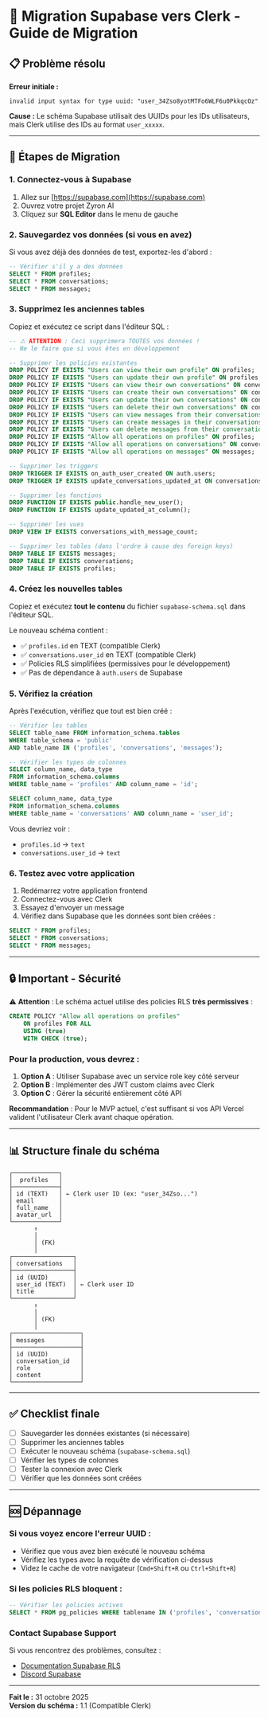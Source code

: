 # 🔄 Migration Supabase vers Clerk - Guide de Migration

## 📋 Problème résolu

**Erreur initiale :**
```
invalid input syntax for type uuid: "user_34Zso8yotMTFo6WLF6u0PkkqcOz"
```

**Cause :** Le schéma Supabase utilisait des UUIDs pour les IDs utilisateurs, mais Clerk utilise des IDs au format `user_xxxxx`.

---

## 🚀 Étapes de Migration

### 1. Connectez-vous à Supabase

1. Allez sur [https://supabase.com](https://supabase.com)
2. Ouvrez votre projet Zyron AI
3. Cliquez sur **SQL Editor** dans le menu de gauche

### 2. Sauvegardez vos données (si vous en avez)

Si vous avez déjà des données de test, exportez-les d'abord :

```sql
-- Vérifier s'il y a des données
SELECT * FROM profiles;
SELECT * FROM conversations;
SELECT * FROM messages;
```

### 3. Supprimez les anciennes tables

Copiez et exécutez ce script dans l'éditeur SQL :

```sql
-- ⚠️ ATTENTION : Ceci supprimera TOUTES vos données !
-- Ne le faire que si vous êtes en développement

-- Supprimer les policies existantes
DROP POLICY IF EXISTS "Users can view their own profile" ON profiles;
DROP POLICY IF EXISTS "Users can update their own profile" ON profiles;
DROP POLICY IF EXISTS "Users can view their own conversations" ON conversations;
DROP POLICY IF EXISTS "Users can create their own conversations" ON conversations;
DROP POLICY IF EXISTS "Users can update their own conversations" ON conversations;
DROP POLICY IF EXISTS "Users can delete their own conversations" ON conversations;
DROP POLICY IF EXISTS "Users can view messages from their conversations" ON messages;
DROP POLICY IF EXISTS "Users can create messages in their conversations" ON messages;
DROP POLICY IF EXISTS "Users can delete messages from their conversations" ON messages;
DROP POLICY IF EXISTS "Allow all operations on profiles" ON profiles;
DROP POLICY IF EXISTS "Allow all operations on conversations" ON conversations;
DROP POLICY IF EXISTS "Allow all operations on messages" ON messages;

-- Supprimer les triggers
DROP TRIGGER IF EXISTS on_auth_user_created ON auth.users;
DROP TRIGGER IF EXISTS update_conversations_updated_at ON conversations;

-- Supprimer les fonctions
DROP FUNCTION IF EXISTS public.handle_new_user();
DROP FUNCTION IF EXISTS update_updated_at_column();

-- Supprimer les vues
DROP VIEW IF EXISTS conversations_with_message_count;

-- Supprimer les tables (dans l'ordre à cause des foreign keys)
DROP TABLE IF EXISTS messages;
DROP TABLE IF EXISTS conversations;
DROP TABLE IF EXISTS profiles;
```

### 4. Créez les nouvelles tables

Copiez et exécutez **tout le contenu** du fichier `supabase-schema.sql` dans l'éditeur SQL.

Le nouveau schéma contient :
- ✅ `profiles.id` en TEXT (compatible Clerk)
- ✅ `conversations.user_id` en TEXT (compatible Clerk)
- ✅ Policies RLS simplifiées (permissives pour le développement)
- ✅ Pas de dépendance à `auth.users` de Supabase

### 5. Vérifiez la création

Après l'exécution, vérifiez que tout est bien créé :

```sql
-- Vérifier les tables
SELECT table_name FROM information_schema.tables 
WHERE table_schema = 'public' 
AND table_name IN ('profiles', 'conversations', 'messages');

-- Vérifier les types de colonnes
SELECT column_name, data_type 
FROM information_schema.columns 
WHERE table_name = 'profiles' AND column_name = 'id';

SELECT column_name, data_type 
FROM information_schema.columns 
WHERE table_name = 'conversations' AND column_name = 'user_id';
```

Vous devriez voir :
- `profiles.id` → `text`
- `conversations.user_id` → `text`

### 6. Testez avec votre application

1. Redémarrez votre application frontend
2. Connectez-vous avec Clerk
3. Essayez d'envoyer un message
4. Vérifiez dans Supabase que les données sont bien créées :

```sql
SELECT * FROM profiles;
SELECT * FROM conversations;
SELECT * FROM messages;
```

---

## 🔒 Important - Sécurité

⚠️ **Attention** : Le schéma actuel utilise des policies RLS **très permissives** :

```sql
CREATE POLICY "Allow all operations on profiles"
    ON profiles FOR ALL
    USING (true)
    WITH CHECK (true);
```

### Pour la production, vous devrez :

1. **Option A** : Utiliser Supabase avec un service role key côté serveur
2. **Option B** : Implémenter des JWT custom claims avec Clerk
3. **Option C** : Gérer la sécurité entièrement côté API

**Recommandation** : Pour le MVP actuel, c'est suffisant si vos API Vercel valident l'utilisateur Clerk avant chaque opération.

---

## 📊 Structure finale du schéma

```
┌─────────────┐
│  profiles   │
├─────────────┤
│ id (TEXT)   │ ← Clerk user ID (ex: "user_34Zso...")
│ email       │
│ full_name   │
│ avatar_url  │
└─────────────┘
       ↑
       │
       │ (FK)
       │
┌─────────────────┐
│ conversations   │
├─────────────────┤
│ id (UUID)       │
│ user_id (TEXT)  │ ← Clerk user ID
│ title           │
└─────────────────┘
       ↑
       │
       │ (FK)
       │
┌───────────────────┐
│ messages          │
├───────────────────┤
│ id (UUID)         │
│ conversation_id   │
│ role              │
│ content           │
└───────────────────┘
```

---

## ✅ Checklist finale

- [ ] Sauvegarder les données existantes (si nécessaire)
- [ ] Supprimer les anciennes tables
- [ ] Exécuter le nouveau schéma (`supabase-schema.sql`)
- [ ] Vérifier les types de colonnes
- [ ] Tester la connexion avec Clerk
- [ ] Vérifier que les données sont créées

---

## 🆘 Dépannage

### Si vous voyez encore l'erreur UUID :
- Vérifiez que vous avez bien exécuté le nouveau schéma
- Vérifiez les types avec la requête de vérification ci-dessus
- Videz le cache de votre navigateur (`Cmd+Shift+R` ou `Ctrl+Shift+R`)

### Si les policies RLS bloquent :
```sql
-- Vérifier les policies actives
SELECT * FROM pg_policies WHERE tablename IN ('profiles', 'conversations', 'messages');
```

### Contact Supabase Support
Si vous rencontrez des problèmes, consultez :
- [Documentation Supabase RLS](https://supabase.com/docs/guides/auth/row-level-security)
- [Discord Supabase](https://discord.supabase.com)

---

**Fait le :** 31 octobre 2025  
**Version du schéma :** 1.1 (Compatible Clerk)

